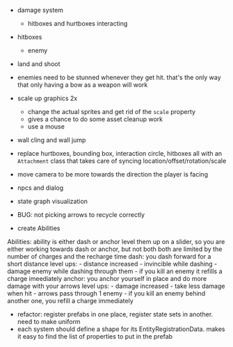 - damage system
  - hitboxes and hurtboxes interacting

- hitboxes
  - enemy

- land and shoot

- enemies need to be stunned whenever they get hit. that's the only way that only having a bow as a weapon will work

- scale up graphics 2x
  - change the actual sprites and get rid of the `scale` property
  - gives a chance to do some asset cleanup work
  - use a mouse

- wall cling and wall jump

- replace hurtboxes, bounding box, interaction circle, hitboxes all with an `Attachment` class that takes care of syncing location/offset/rotation/scale

- move camera to be more towards the direction the player is facing

- npcs and dialog

- state graph visualization

- BUG: not picking arrows to recycle correctly

- create Abilities

Abilities:
  ability is either dash or anchor
  level them up on a slider, so you are either working towards dash or anchor, but not both
  both are limited by the number of charges and the recharge time
  dash:
    you dash forward for a short distance
    level ups:
      - distance increased
      - invincible while dashing
      - damage enemy while dashing through them
      - if you kill an enemy it refills a charge imeediately
  anchor:
    you anchor yourself in place and do more damage with your arrows
    level ups:
      - damage increased
      - take less damage when hit
      - arrows pass through 1 enemy
      - if you kill an enemy behind another one, you refill a charge immediately

- refactor: register prefabs in one place, register state sets in another. need to make uniform
- each system should define a shape for its EntityRegistrationData. makes it easy to find the list of properties to put in the prefab
